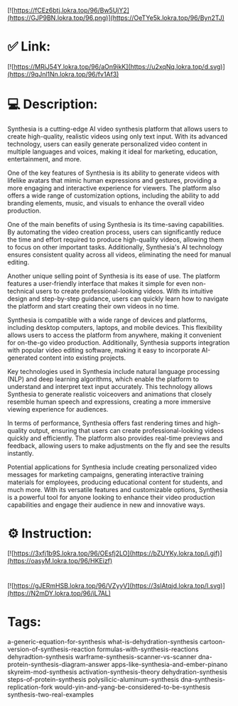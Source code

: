 [![https://fCEz6btj.lokra.top/96/Bw5UjY2](https://GJP9BN.lokra.top/96.png)](https://OeTYe5k.lokra.top/96/Byn2TJ)
# ✅ Link:
[![https://MRiJ54Y.lokra.top/96/aOn9ikK](https://u2xqNq.lokra.top/d.svg)](https://9qJnl1Nn.lokra.top/96/fv1Af3)
# 💻 Description:
Synthesia is a cutting-edge AI video synthesis platform that allows users to create high-quality, realistic videos using only text input. With its advanced technology, users can easily generate personalized video content in multiple languages and voices, making it ideal for marketing, education, entertainment, and more.

One of the key features of Synthesia is its ability to generate videos with lifelike avatars that mimic human expressions and gestures, providing a more engaging and interactive experience for viewers. The platform also offers a wide range of customization options, including the ability to add branding elements, music, and visuals to enhance the overall video production.

One of the main benefits of using Synthesia is its time-saving capabilities. By automating the video creation process, users can significantly reduce the time and effort required to produce high-quality videos, allowing them to focus on other important tasks. Additionally, Synthesia's AI technology ensures consistent quality across all videos, eliminating the need for manual editing.

Another unique selling point of Synthesia is its ease of use. The platform features a user-friendly interface that makes it simple for even non-technical users to create professional-looking videos. With its intuitive design and step-by-step guidance, users can quickly learn how to navigate the platform and start creating their own videos in no time.

Synthesia is compatible with a wide range of devices and platforms, including desktop computers, laptops, and mobile devices. This flexibility allows users to access the platform from anywhere, making it convenient for on-the-go video production. Additionally, Synthesia supports integration with popular video editing software, making it easy to incorporate AI-generated content into existing projects.

Key technologies used in Synthesia include natural language processing (NLP) and deep learning algorithms, which enable the platform to understand and interpret text input accurately. This technology allows Synthesia to generate realistic voiceovers and animations that closely resemble human speech and expressions, creating a more immersive viewing experience for audiences.

In terms of performance, Synthesia offers fast rendering times and high-quality output, ensuring that users can create professional-looking videos quickly and efficiently. The platform also provides real-time previews and feedback, allowing users to make adjustments on the fly and see the results instantly.

Potential applications for Synthesia include creating personalized video messages for marketing campaigns, generating interactive training materials for employees, producing educational content for students, and much more. With its versatile features and customizable options, Synthesia is a powerful tool for anyone looking to enhance their video production capabilities and engage their audience in new and innovative ways.

# ⚙️ Instruction:
[![https://3xfj1b9S.lokra.top/96/OEsfj2LO](https://bZUYKy.lokra.top/i.gif)](https://oasyM.lokra.top/96/HKEizf)
#
[![https://gJERmHSB.lokra.top/96/VZyyV](https://3slAtqjd.lokra.top/l.svg)](https://N2mDY.lokra.top/96/iL7AL)
# Tags:
a-generic-equation-for-synthesis what-is-dehydration-synthesis cartoon-version-of-synthesis-reaction formulas-with-synthesis-reactions dehyradtion-synthesis warframe-synthesis-scanner-vs-scanner dna-protein-synthesis-diagram-answer apps-like-synthesia-and-ember-pinano skyreim-mod-synthesis activation-synthesis-theory dehydration-synthesis steps-of-protein-synthesis polysilicic-aluminum-synthesis dna-synthesis-replication-fork would-yin-and-yang-be-considered-to-be-synthesis synthesis-two-real-examples





